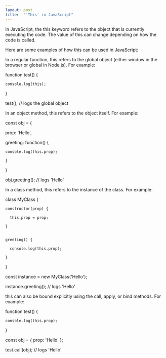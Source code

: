 ```yaml
---
layout: post
title:  "'This' in JavaScript"
---
```


In JavaScript, the this keyword refers to the object that is currently executing the code. The value of this can change depending on how the code is called.

Here are some examples of how this can be used in JavaScript:

In a regular function, this refers to the global object (either window in the browser or global in Node.js).
For example:


  function test() {  

    console.log(this);  
  
  }  


  test(); // logs the global object


In an object method, this refers to the object itself.
For example:


  const obj = {  

  prop: 'Hello',  
    
  greeting: function() {  
  
    console.log(this.prop);  
    
    }  
  
  }  

  
  obj.greeting(); // logs 'Hello'


In a class method, this refers to the instance of the class.
For example:


  class MyClass {  

    constructor(prop) {  

      this.prop = prop;  

    }  


    greeting() {  

      console.log(this.prop);  

    }  

  }  


  const instance = new MyClass('Hello');  

  instance.greeting(); // logs 'Hello'  



this can also be bound explicitly using the call, apply, or bind methods.
For example:

  function test() {  

    console.log(this.prop);  

  }  


  const obj = { prop: 'Hello' };  


  test.call(obj); // logs 'Hello'  

